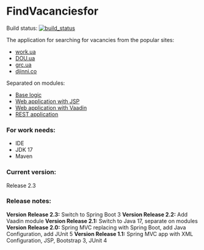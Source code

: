 # FindVacanciesfor
Build status: [![build_status](https://travis-ci.com/AnGo84/FindVacancies.svg?branch=master)](https://travis-ci.com/AnGo84/FindVacancies.svg)
[![<AnGo84>](https://circleci.com/gh/AnGo84/FindVacancies.svg?style=svg)](https://app.circleci.com/pipelines/github/AnGo84/FindVacancies)

[//]: # ([![BCH compliance]&#40;https://bettercodehub.com/edge/badge/AnGo84/FindVacancies?branch=master&#41;]&#40;https://bettercodehub.com/&#41;)

The application for searching for vacancies from the popular sites:
- [work.ua](https://www.work.ua/)
- [DOU.ua](https://dou.ua/)
- [grc.ua](https://grc.ua/)
- [djinni.co](https://djinni.co/)

Separated on modules:
- [Base logic](findvacancies/README.md)
- [Web application with JSP](findvacancies-web-jsp/README.md)
- [Web application with Vaadin](findvacancies-web-vaadin/README.md)
- [REST application](findvacancies-web-rest/README.md)

### **For work needs:**
- IDE
- JDK 17
- Maven

### **Current version:**
Release 2.3

### **Release notes:**
**Version Release 2.3:** Switch to Spring Boot 3
**Version Release 2.2:** Add Vaadin module
**Version Release 2.1:** Switch to Java 17, separate on modules 
**Version Release 2.0:** Spring MVC replacing with Spring Boot, add Java Configuration, add JUnit 5
**Version Release 1.1:** Spring MVC app with XML Configuration, JSP, Bootstrap 3, JUnit 4
